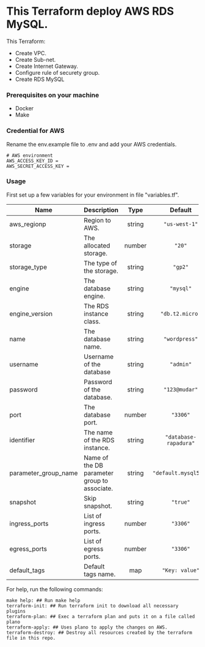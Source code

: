 # This Terraform deploy AWS RDS MySQL.

This Terraform:
* Create VPC.
* Create Sub-net.
* Create Internet Gateway.
* Configure rule of securety group.
* Create RDS MySQL

### Prerequisites on your machine
* Docker
* Make

### Credential for AWS
Rename the env.example file to .env and add your AWS credentials.
```shell
# AWS environment
AWS_ACCESS_KEY_ID =
AWS_SECRET_ACCESS_KEY =
```

### Usage
First set up a few variables for your environment in file "variables.tf".

| Name | Description | Type | Default |
|------|-------------|:----:|:-----:|
| aws\_regionp | Region to AWS. | string | `"us-west-1"` |
| storage | The allocated storage. | number | `"20"` |
| storage\_type | The type of the storage. | string | `"gp2"` |
| engine | The database engine. | string | `"mysql"` |
| engine\_version | The RDS instance class. | string | `"db.t2.micro"` |
| name | The database name. | string | `"wordpress"` |
| username | Username of the database | string | `"admin"` |
| password | Password of the database. | string | `"123@mudar"` |
| port | The database port. | number | `"3306"` |
| identifier | The name of the RDS instance. | string | `"database-rapadura"` |
| parameter\_group\_name | Name of the DB parameter group to associate. | string | `"default.mysql5.7"` |
| snapshot | Skip snapshot. | string | `"true"` |
| ingress\_ports | List of ingress ports. | number | `"3306"` |
| egress\_ports | List of egress ports. | number | `"3306"` |
| default\_tags | Default tags name. | map | `"Key: value"` |

For help, run the following commands:

```make
make help: ## Run make help 
terraform-init: ## Run terraform init to download all necessary plugins
terraform-plan: ## Exec a terraform plan and puts it on a file called plano
terraform-apply: ## Uses plano to apply the changes on AWS.
terraform-destroy: ## Destroy all resources created by the terraform file in this repo.
```